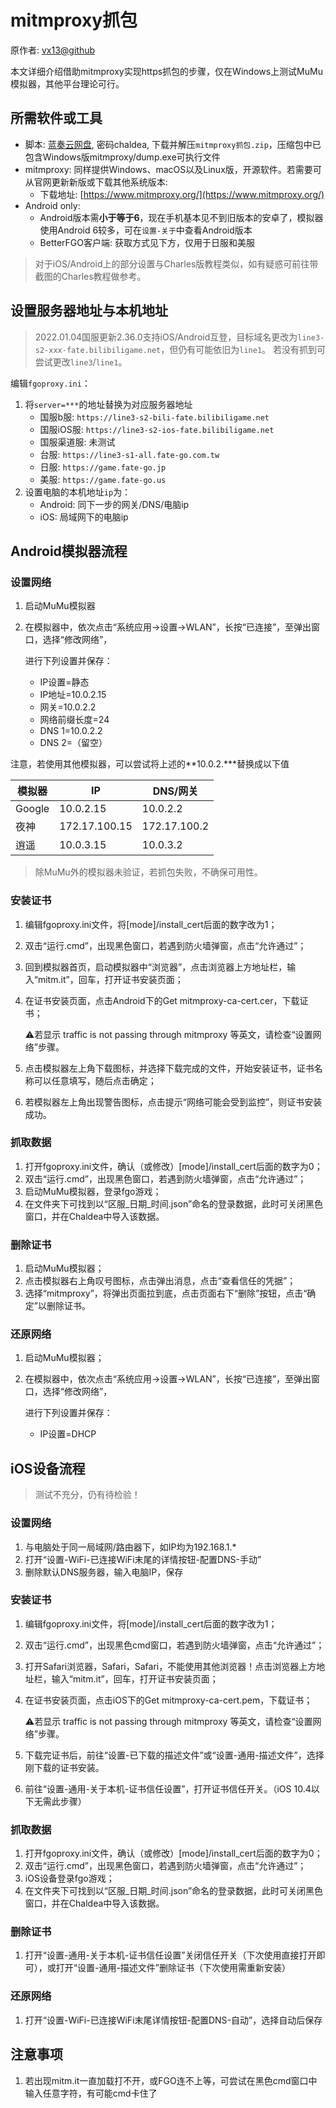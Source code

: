 # mitmproxy抓包

原作者: [vx13@github](https://github.com/vx13)

本文详细介绍借助mitmproxy实现https抓包的步骤，仅在Windows上测试MuMu模拟器，其他平台理论可行。

## 所需软件或工具

- 脚本: [蓝奏云网盘](https://wwe.lanzoui.com/b01uoc3qh), 密码chaldea, 下载并解压`mitmproxy抓包.zip`，压缩包中已包含Windows版mitmproxy/dump.exe可执行文件
- mitmproxy: 同样提供Windows、macOS以及Linux版，开源软件。若需要可从官网更新新版或下载其他系统版本:
   - 下载地址: [https://www.mitmproxy.org/](https://www.mitmproxy.org/)
- Android only:
  - Android版本需**小于等于6**，现在手机基本见不到旧版本的安卓了，模拟器使用Android 6较多，可在`设置-关于`中查看Android版本
  - BetterFGO客户端: 获取方式见下方，仅用于日服和美服

> 对于iOS/Android上的部分设置与Charles版教程类似，如有疑惑可前往带截图的Charles教程做参考。

## 设置服务器地址与本机地址

> 2022.01.04国服更新2.36.0支持iOS/Android互登，目标域名更改为`line3-s2-xxx-fate.bilibiligame.net`，但仍有可能依旧为`line1`。
> 若没有抓到可尝试更改`line3`/`line1`。

编辑`fgoproxy.ini`：
1. 将`server=***`的地址替换为对应服务器地址
   - 国服b服:   `https://line3-s2-bili-fate.bilibiligame.net`
   - 国服iOS服: `https://line3-s2-ios-fate.bilibiligame.net`
   - 国服渠道服: 未测试
   - 台服: `https://line3-s1-all.fate-go.com.tw`
   - 日服: `https://game.fate-go.jp`
   - 美服: `https://game.fate-go.us`
2. 设置电脑的本机地址`ip`为：
   - Android: 同下一步的网关/DNS/电脑ip 
   - iOS: 局域网下的电脑ip


## Android模拟器流程

### 设置网络

1. 启动MuMu模拟器

2. 在模拟器中，依次点击“系统应用->设置->WLAN”，长按“已连接”，至弹出窗口，选择“修改网络”，

   进行下列设置并保存：

   * IP设置=静态
   * IP地址=10.0.2.15
   * 网关=10.0.2.2
   * 网络前缀长度=24
   * DNS 1=10.0.2.2
   * DNS 2=（留空）

注意，若使用其他模拟器，可以尝试将上述的**10.0.2.\***替换成以下值

|  模拟器    |      IP       |   DNS/网关    |
| --------- | ------------- | ------------ |
| Google    | 10.0.2.15     | 10.0.2.2     |
| 夜神       | 172.17.100.15 | 172.17.100.2 | 
| 逍遥       | 10.0.3.15     | 10.0.3.2     |
> 除MuMu外的模拟器未验证，若抓包失败，不确保可用性。

### 安装证书

1. 编辑fgoproxy.ini文件，将[mode]/install_cert后面的数字改为1；

2. 双击“运行.cmd”，出现黑色窗口，若遇到防火墙弹窗，点击“允许通过”；

3. 回到模拟器首页，启动模拟器中“浏览器”，点击浏览器上方地址栏，输入“mitm.it”，回车，打开证书安装页面；

4. 在证书安装页面，点击Android下的Get mitmproxy-ca-cert.cer，下载证书；

   :warning:若显示 traffic is not passing through mitmproxy 等英文，请检查“设置网络”步骤。

5. 点击模拟器左上角下载图标，并选择下载完成的文件，开始安装证书，证书名称可以任意填写，随后点击确定；

6. 若模拟器左上角出现警告图标，点击提示“网络可能会受到监控”，则证书安装成功。

### 抓取数据

1. 打开fgoproxy.ini文件，确认（或修改）[mode]/install_cert后面的数字为0；
2. 双击“运行.cmd”，出现黑色窗口，若遇到防火墙弹窗，点击“允许通过”；
3. 启动MuMu模拟器，登录fgo游戏；
4. 在文件夹下可找到以“区服_日期_时间.json”命名的登录数据，此时可关闭黑色窗口，并在Chaldea中导入该数据。

### 删除证书

1. 启动MuMu模拟器；
2. 点击模拟器右上角叹号图标，点击弹出消息，点击“查看信任的凭据”；
3. 选择“mitmproxy”，将弹出页面拉到底，点击页面右下“删除”按钮，点击“确定”以删除证书。

### 还原网络

1. 启动MuMu模拟器；

2. 在模拟器中，依次点击“系统应用->设置->WLAN”，长按“已连接”，至弹出窗口，选择“修改网络”，

   进行下列设置并保存：

   * IP设置=DHCP


## iOS设备流程

> 测试不充分，仍有待检验！

### 设置网络
1. 与电脑处于同一局域网/路由器下，如IP均为192.168.1.*
2. 打开“设置-WiFi-已连接WiFi末尾的详情按钮-配置DNS-手动”
3. 删除默认DNS服务器，输入电脑IP，保存

### 安装证书

1. 编辑fgoproxy.ini文件，将[mode]/install_cert后面的数字改为1；

2. 双击“运行.cmd”，出现黑色cmd窗口，若遇到防火墙弹窗，点击“允许通过”；

3. 打开Safari浏览器，Safari，Safari，不能使用其他浏览器！点击浏览器上方地址栏，输入“mitm.it”，回车，打开证书安装页面；

4. 在证书安装页面，点击iOS下的Get mitmproxy-ca-cert.pem，下载证书；

   :warning:若显示 traffic is not passing through mitmproxy 等英文，请检查“设置网络”步骤。

5. 下载完证书后，前往“设置-已下载的描述文件”或“设置-通用-描述文件”，选择刚下载的证书安装。

6. 前往“设置-通用-关于本机-证书信任设置”，打开证书信任开关。（iOS 10.4以下无需此步骤）


### 抓取数据

1. 打开fgoproxy.ini文件，确认（或修改）[mode]/install_cert后面的数字为0；
2. 双击“运行.cmd”，出现黑色窗口，若遇到防火墙弹窗，点击“允许通过”；
3. iOS设备登录fgo游戏；
4. 在文件夹下可找到以“区服_日期_时间.json”命名的登录数据，此时可关闭黑色窗口，并在Chaldea中导入该数据。

### 删除证书

1. 打开“设置-通用-关于本机-证书信任设置”关闭信任开关（下次使用直接打开即可），或打开“设置-通用-描述文件”删除证书（下次使用需重新安装）

### 还原网络

1. 打开“设置-WiFi-已连接WiFi末尾详情按钮-配置DNS-自动”，选择自动后保存


## 注意事项

1. 若出现mitm.it一直加载打不开，或FGO连不上等，可尝试在黑色cmd窗口中输入任意字符，有可能cmd卡住了
